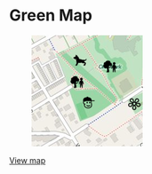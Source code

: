 # Green Map #

<figure><img src="/images/map-green.png"></figure>

[View map](http://transformap.co/greenmap.html#14/47.0700/15.4300)